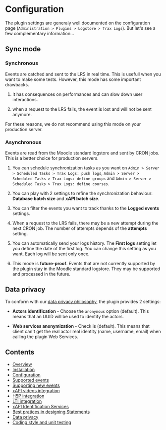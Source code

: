 # Configuration

The plugin settings are generaly well documented on the configuration page (`Administration > Plugins > Logstore > Trax Logs`). But let's see a few complementary information...


## Sync mode

### Synchronous

Events are catched and sent to the LRS in real time. This is usefull when you want to make some tests. However, this mode has some important drawbacks. 

1. It has consequences on performances and can slow down user interactions. 

2. when a request to the LRS fails, the event is lost and will not be sent anymore. 

For these reasons, we do not recommend using this mode on your production server.


### Asynchronous

Events are read from the Moodle standard logstore and sent by CRON jobs. This is a better choice for production servers.

1. You can schedule synchronization tasks as you want on `Admin > Server > Scheduled Tasks > Trax Logs: push logs`, `Admin > Server > Scheduled Tasks > Trax Logs: define groups` and `Admin > Server > Scheduled Tasks > Trax Logs: define courses`.

2. You can play with 2 settings to refine the synchronization behaviour: **Database batch size** and **xAPI batch size**.

3. You can filter the events you want to track thanks to the **Logged events** settings.

4. When a request to the LRS fails, there may be a new attempt during the next CRON job. The number of attempts depends of the **attempts** setting.

5. You can automatically send your logs history. The **First logs** setting let you define the date of the first log. You can change this setting as you want. Each log will be sent only once.

6. This mode is **future-proof**. Events that are not currently supported by the plugin stay in the Moodle standard logstore. They may be supported and processed in the future.


## Data privacy

To conform with our [data privacy philosophy](privacy.md), the plugin provides 2 settings:

- **Actors identification** - Choose the `anonymous` option (default). This means that an UUID will be used to identify the actors.

- **Web services anonymization** - Check is (default). This means that client can't get the real actor real identity (name, username, email) when calling the plugin Web Services.


## Contents

* [Overview](../README.md)
* [Installation](install.md)
* [Configuration](config.md)
* [Supported events](events.md)
* [Supporting new events](extend.md)
* [xAPI videos integration](vid.md)
* [H5P integration](h5p.md)
* [LTI integration](lti.md)
* [xAPI Identification Services](id.md)
* [Best pratices in designing Statements](best-practices.md)
* [Data privacy](privacy.md)
* [Coding style and unit testing](test.md)
